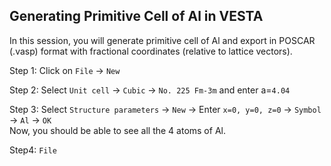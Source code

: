 ## Generating Primitive Cell of Al in VESTA
In this session, you will generate primitive cell of Al and export in POSCAR (.vasp) format with fractional coordinates (relative
to lattice vectors).

Step 1: Click on `File` -> `New`

Step 2: Select `Unit cell` -> `Cubic` -> `No. 225 Fm-3m` and enter a=`4.04`

Step 3: Select `Structure parameters` -> `New` -> Enter `x=0, y=0, z=0`  -> `Symbol` -> `Al` -> `OK` <br>
Now, you should be able to see all the 4 atoms of Al.

Step4: `File`
